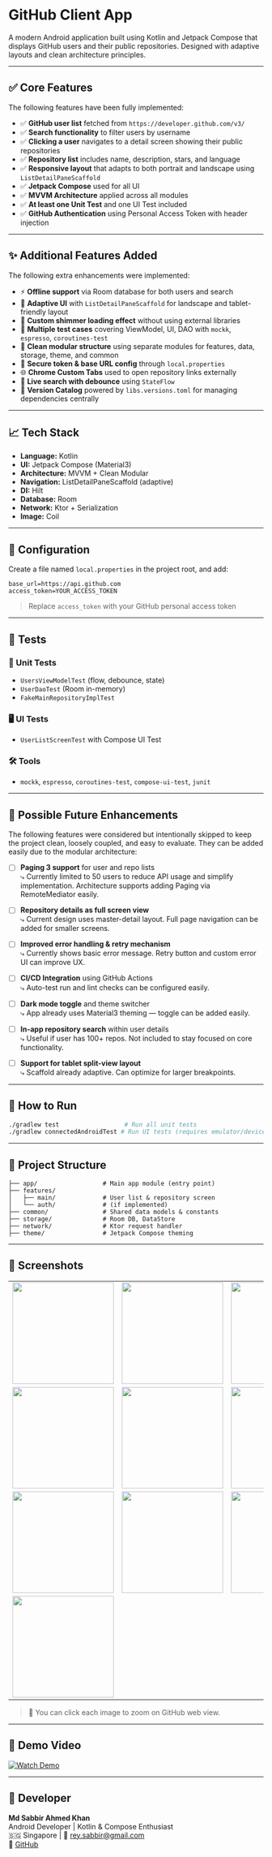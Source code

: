 # GitHub Client App

A modern Android application built using Kotlin and Jetpack Compose that displays GitHub users and their public repositories. Designed with adaptive layouts and clean architecture principles.

---

## ✅ Core Features

The following features have been fully implemented:

- ✅ **GitHub user list** fetched from `https://developer.github.com/v3/`
- ✅ **Search functionality** to filter users by username
- ✅ **Clicking a user** navigates to a detail screen showing their public repositories
- ✅ **Repository list** includes name, description, stars, and language
- ✅ **Responsive layout** that adapts to both portrait and landscape using `ListDetailPaneScaffold`
- ✅ **Jetpack Compose** used for all UI
- ✅ **MVVM Architecture** applied across all modules
- ✅ **At least one Unit Test** and one UI Test included
- ✅ **GitHub Authentication** using Personal Access Token with header injection

---

## ✨ Additional Features Added

The following extra enhancements were implemented:

- ⚡ **Offline support** via Room database for both users and search
- 📱 **Adaptive UI** with `ListDetailPaneScaffold` for landscape and tablet-friendly layout
- 🔁 **Custom shimmer loading effect** without using external libraries
- 🧪 **Multiple test cases** covering ViewModel, UI, DAO with `mockk`, `espresso`, `coroutines-test`
- 🧩 **Clean modular structure** using separate modules for features, data, storage, theme, and common
- 🔐 **Secure token & base URL config** through `local.properties`
- 🌐 **Chrome Custom Tabs** used to open repository links externally
- 🔄 **Live search with debounce** using `StateFlow`
- 🧱 **Version Catalog** powered by `libs.versions.toml` for managing dependencies centrally

---

## 📈 Tech Stack

- **Language:** Kotlin
- **UI:** Jetpack Compose (Material3)
- **Architecture:** MVVM + Clean Modular
- **Navigation:** ListDetailPaneScaffold (adaptive)
- **DI:** Hilt
- **Database:** Room
- **Network:** Ktor + Serialization
- **Image:** Coil

---

## 🔧 Configuration

Create a file named `local.properties` in the project root, and add:

```properties
base_url=https://api.github.com
access_token=YOUR_ACCESS_TOKEN
```

> Replace `access_token` with your GitHub personal access token

---

## 🧪 Tests

### 🧬 Unit Tests
- `UsersViewModelTest` (flow, debounce, state)
- `UserDaoTest` (Room in-memory)
- `FakeMainRepositoryImplTest`

### 🖥️ UI Tests
- `UserListScreenTest` with Compose UI Test

### 🛠 Tools
- `mockk`, `espresso`, `coroutines-test`, `compose-ui-test`, `junit`

---

## 🔮 Possible Future Enhancements

The following features were considered but intentionally skipped to keep the project clean, loosely coupled, and easy to evaluate. They can be added easily due to the modular architecture:

- [ ] **Paging 3 support** for user and repo lists  
      ⤷ Currently limited to 50 users to reduce API usage and simplify implementation. Architecture supports adding Paging via RemoteMediator easily.

- [ ] **Repository details as full screen view**  
      ⤷ Current design uses master-detail layout. Full page navigation can be added for smaller screens.

- [ ] **Improved error handling & retry mechanism**  
      ⤷ Currently shows basic error message. Retry button and custom error UI can improve UX.

- [ ] **CI/CD Integration** using GitHub Actions  
      ⤷ Auto-test run and lint checks can be configured easily.

- [ ] **Dark mode toggle** and theme switcher  
      ⤷ App already uses Material3 theming — toggle can be added easily.

- [ ] **In-app repository search** within user details  
      ⤷ Useful if user has 100+ repos. Not included to stay focused on core functionality.

- [ ] **Support for tablet split-view layout**  
      ⤷ Scaffold already adaptive. Can optimize for larger breakpoints.

---

## 🏃 How to Run

```bash
./gradlew test                  # Run all unit tests
./gradlew connectedAndroidTest # Run UI tests (requires emulator/device)
```

---

## 📁 Project Structure

```
├── app/                  # Main app module (entry point)
├── features/
│   ├── main/             # User list & repository screen
│   └── auth/             # (if implemented)
├── common/               # Shared data models & constants
├── storage/              # Room DB, DataStore
├── network/              # Ktor request handler
├── theme/                # Jetpack Compose theming
```

---

## 📸 Screenshots

<div align="center">

<table>
  <tr>
    <td><img src="screenshots/user_list_screen.png" width="200"/></td>
    <td><img src="screenshots/user_search.png" width="200"/></td>
    <td><img src="screenshots/user_list_loading_shimmer.png" width="200"/></td>
  </tr>
  <tr>
    <td><img src="screenshots/repository_details.png" width="200"/></td>
    <td><img src="screenshots/repository_shimmer.png" width="200"/></td>
    <td><img src="screenshots/no_repo_placeholder.png" width="200"/></td>
  </tr>
  <tr>
    <td><img src="screenshots/landscape_mode1.png" width="200"/></td>
    <td><img src="screenshots/landscape_mode2.png" width="200"/></td>
    <td><img src="screenshots/error_placeholder.png" width="200"/></td>
  </tr>
  <tr>
    <td><img src="screenshots/repo_web.png" width="200"/></td>
  </tr>
</table>

</div>

> 📌 You can click each image to zoom on GitHub web view.

---

## 🎥 Demo Video

[![Watch Demo](https://img.youtube.com/vi/pzxTVq5kKnE/0.jpg)](https://www.youtube.com/watch?v=pzxTVq5kKnE)

---

## 👤 Developer

**Md Sabbir Ahmed Khan**  
Android Developer | Kotlin & Compose Enthusiast  
🇸🇬 Singapore | 📧 rey.sabbir@gmail.com  
🔗 [GitHub](https://github.com/sabbirreyjohn)

